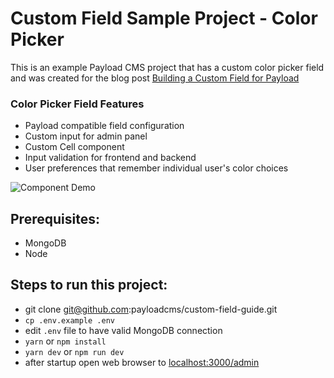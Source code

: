 # Custom Field Sample Project - Color Picker

This is an example Payload CMS project that has a custom color picker field and was created for the blog post [Building a Custom Field for Payload](https://payloadcms.com/blog/how-to-create-a-custom-select-field-in-payload-a-step-by-step-guide)

### Color Picker Field Features
- Payload compatible field configuration
- Custom input for admin panel
- Custom Cell component
- Input validation for frontend and backend
- User preferences that remember individual user's color choices

<img src="./color-picker.gif" alt="Component Demo" />

## Prerequisites: 
- MongoDB
- Node

## Steps to run this project: 
- git clone git@github.com:payloadcms/custom-field-guide.git
- `cp .env.example .env`
- edit `.env` file to have valid MongoDB connection
- `yarn` or `npm install`
- `yarn dev` or `npm run dev`
- after startup open web browser to <a href="http://localhost:3000/admin">localhost:3000/admin</a>
